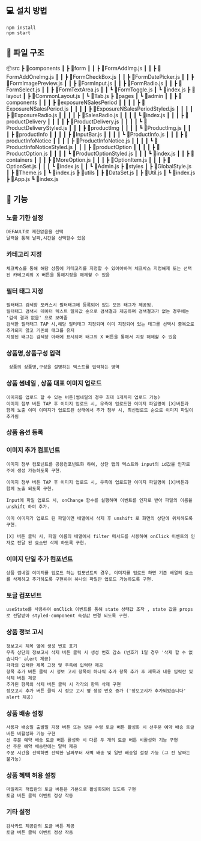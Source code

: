 ## 💻 설치 방법

    npm install
    npm start
    
    
    

## 📂 파일 구조

📦src
 ┣ 📂components
 ┃ ┣ 📂form
 ┃ ┃ ┣ 📜FormAddImg.js
 ┃ ┃ ┣ 📜FormAddOneImg.js
 ┃ ┃ ┣ 📜FormCheckBox.js
 ┃ ┃ ┣ 📜FormDatePicker.js
 ┃ ┃ ┣ 📜FormImagePreview.js
 ┃ ┃ ┣ 📜FormInput.js
 ┃ ┃ ┣ 📜FormRadio.js
 ┃ ┃ ┣ 📜FormSelect.js
 ┃ ┃ ┣ 📜FormTextArea.js
 ┃ ┃ ┗ 📜FormToggle.js
 ┃ ┗ 📜index.js
 ┣ 📂layout
 ┃ ┣ 📜CommonLayout.js
 ┃ ┗ 📜Tab.js
 ┣ 📂pages
 ┃ ┗ 📂admin
 ┃ ┃ ┣ 📂components
 ┃ ┃ ┃ ┣ 📂exposureNSalesPeriod
 ┃ ┃ ┃ ┃ ┣ 📜ExposureNSalesPeriod.js
 ┃ ┃ ┃ ┃ ┣ 📜ExposureNSalesPeriodStyled.js
 ┃ ┃ ┃ ┃ ┣ 📜ExposureRadio.js
 ┃ ┃ ┃ ┃ ┣ 📜SalesRadio.js
 ┃ ┃ ┃ ┃ ┗ 📜index.js
 ┃ ┃ ┃ ┣ 📂productDelivery
 ┃ ┃ ┃ ┃ ┣ 📜ProductDelivery.js
 ┃ ┃ ┃ ┃ ┗ 📜ProductDeliveryStyled.js
 ┃ ┃ ┃ ┣ 📂productImg
 ┃ ┃ ┃ ┃ ┗ 📜ProductImg.js
 ┃ ┃ ┃ ┣ 📂productInfo
 ┃ ┃ ┃ ┃ ┣ 📜InputBar.js
 ┃ ┃ ┃ ┃ ┗ 📜ProductInfo.js
 ┃ ┃ ┃ ┣ 📂productInfoNotice
 ┃ ┃ ┃ ┃ ┣ 📜ProductInfoNotice.js
 ┃ ┃ ┃ ┃ ┗ 📜ProductInfoNoticeStyled.js
 ┃ ┃ ┃ ┣ 📂productOption
 ┃ ┃ ┃ ┃ ┣ 📜ProductOption.js
 ┃ ┃ ┃ ┃ ┗ 📜ProductOptionStyled.js
 ┃ ┃ ┃ ┗ 📜index.js
 ┃ ┃ ┣ 📂containers
 ┃ ┃ ┃ ┣ 📜MoreOption.js
 ┃ ┃ ┃ ┣ 📜OptionItem.js
 ┃ ┃ ┃ ┣ 📜OptionSet.js
 ┃ ┃ ┃ ┗ 📜index.js
 ┃ ┃ ┗ 📜Admin.js
 ┣ 📂styles
 ┃ ┣ 📜GlobalStyle.js
 ┃ ┣ 📜Theme.js
 ┃ ┗ 📜index.js
 ┣ 📂utils
 ┃ ┣ 📜DataSet.js
 ┃ ┣ 📜Util.js
 ┃ ┗ 📜index.js
 ┣ 📜App.js
 ┗ 📜index.js
 
 
 
## 📝 기능

### 노출 기한 설정

    DEFAULT로 제한없음을 선택 
    달력을 통해 날짜,시간을 선택할수 있음

### 카테고리 지정

    체크박스를 통해 해당 상품에 카테고리를 지정할 수 있어야하며 체크박스 지정해제 또는 선택된 카테고리의 X 버튼을 통해지정을 해제할 수 있음

### 필터 태그 지정

    필터태그 검색창 포커스시 필터태그에 등록되어 있는 모든 태그가 제공됨.
    필터태그 검색시 데이터 텍스트 일치값 순으로 검색결과 제공하며 검색결과가 없는 경우에는 '검색 결과 없음' 으로 보여줌
    검색한 필터태그 TAP 시,해당 필터태그 지정되며 이미 지정되어 있는 태그를 선택시 중복으로 추가되지 않고 기존의 태그를 유지
    지정된 태그는 검색창 아래에 표시되며 태그의 X 버튼을 통해서 지정 해제할 수 있음

### 상품명,상품구성 입력

     상품의 상품명,구성을 설명하는 텍스트를 입력하는 영역

### 상품 썸네일 , 상품 대표 이미지 업로드

    이미지를 업로드 할 수 있는 버튼(썸네일의 경우 최대 1개까지 업로드 가능)
    이미지 첨부 버튼 TAP 후 이미지 업로드 시, 우측에 업로드한 이미지 파일명이 [X]버튼과 함께 노출 이미 이미지가 업로드된 상태에서 추가 첨부 시, 최신업로드 순으로 이미지 파일이 추가됨

### 상품 옵션 등록

### 이미지 추가 컴포넌트

    이미지 첨부 컴포넌트를 공용컴포넌트화 하여, 상단 탭의 텍스트와 input의 id값을 인자로 주어 생성 가능하도록 구현. 

    이미지 첨부 버튼 TAP 후 이미지 업로드 시, 우측에 업로드한 이미지 파일명이 [X]버튼과 함께 노출 되도록 구현.

    Input에 파일 업로드 시, onChange 함수를 실행하며 이벤트를 인자로 받아 파일의 이름을 unshift 하여 추가.

    이미 이미지가 업로드 된 파일이면 배열에서 삭제 후 unshift 로 화면의 상단에 위치하도록 구현.

    [X] 버튼 클릭 시, 파일 이름의 배열에서 filter 메서드를 사용하여 onClick 이벤트의 인자로 전달 된 요소만 삭제 하도록 구현.

### 이미지 단일 추가 컴포넌트

    상품 썸네일 이미지를 업로드 하는 컴포넌트의 경우, 이미지를 업로드 하면 기존 배열의 요소를 삭제하고 추가하도록 구현하여 하나의 파일만 업로드 가능하도록 구현.

### 토글 컴포넌트

    useState를 사용하여 onClick 이벤트를 통해 state 상태값 조작 , state 값을 props 로 전달받아 styled-component 속성값 변경 되도록 구현.

### 상품 정보 고시

    정보고시 제목 옆에 생성 번호 표기
    우측 상단의 정보고시 삭제 버튼 클릭 시 생성 번호 감소 (번호가 1일 경우 '삭제 할 수 없습니다' alert 제공)
    각각의 입력란 제목 고정 및 우측에 입력란 제공
    항목 추가 버튼 클릭 시 정보 고시 항목이 하나씩 추가 항목 추가 후 제목과 내용 입력란 및 삭제 버튼 제공
    추가된 항목의 삭제 버튼 클릭 시 각각의 항목 삭제 구현
    정보고시 추가 버튼 클릭 시 정보 고시 옆 생성 번호 증가 ('정보고시가 추가되었습니다' alert 제공)

### 상품 배송 설정
    사용자 배송일 출발일 지정 버튼 또는 방문 수령 토글 버튼 활성화 시 선주문 예약 배송 토글 버튼 비활성화 기능 구현
    선 주문 예약 배송 토글 버튼 활성화 시 다른 두 개의 토글 버튼 비활성화 기능 구현
    선 주문 예약 배송란에는 달력 제공
    주문 시간을 선택하면 선택한 날짜부터 새벽 배송 및 일반 배송일 설정 가능 (그 전 날짜는 불가능)

### 상품 혜택 허용 설정 
    마일리지 적립란의 토글 버튼은 기본으로 활성화되어 있도록 구현
    토글 버튼 클릭 이벤트 정상 작동

### 기타 설정
    감사카드 제공란의 토글 버튼 제공
    토글 버튼 클릭 이벤트 정상 작동
    

